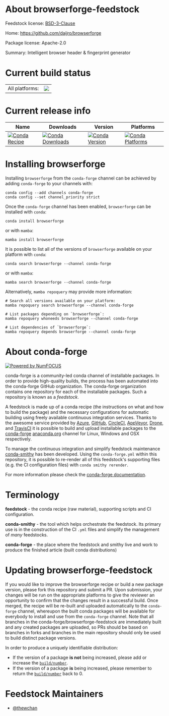 About browserforge-feedstock
============================

Feedstock license: [BSD-3-Clause](https://github.com/conda-forge/browserforge-feedstock/blob/main/LICENSE.txt)

Home: https://github.com/daijro/browserforge

Package license: Apache-2.0

Summary: Intelligent browser header & fingerprint generator

Current build status
====================


<table><tr><td>All platforms:</td>
    <td>
      <a href="https://dev.azure.com/conda-forge/feedstock-builds/_build/latest?definitionId=24563&branchName=main">
        <img src="https://dev.azure.com/conda-forge/feedstock-builds/_apis/build/status/browserforge-feedstock?branchName=main">
      </a>
    </td>
  </tr>
</table>

Current release info
====================

| Name | Downloads | Version | Platforms |
| --- | --- | --- | --- |
| [![Conda Recipe](https://img.shields.io/badge/recipe-browserforge-green.svg)](https://anaconda.org/conda-forge/browserforge) | [![Conda Downloads](https://img.shields.io/conda/dn/conda-forge/browserforge.svg)](https://anaconda.org/conda-forge/browserforge) | [![Conda Version](https://img.shields.io/conda/vn/conda-forge/browserforge.svg)](https://anaconda.org/conda-forge/browserforge) | [![Conda Platforms](https://img.shields.io/conda/pn/conda-forge/browserforge.svg)](https://anaconda.org/conda-forge/browserforge) |

Installing browserforge
=======================

Installing `browserforge` from the `conda-forge` channel can be achieved by adding `conda-forge` to your channels with:

```
conda config --add channels conda-forge
conda config --set channel_priority strict
```

Once the `conda-forge` channel has been enabled, `browserforge` can be installed with `conda`:

```
conda install browserforge
```

or with `mamba`:

```
mamba install browserforge
```

It is possible to list all of the versions of `browserforge` available on your platform with `conda`:

```
conda search browserforge --channel conda-forge
```

or with `mamba`:

```
mamba search browserforge --channel conda-forge
```

Alternatively, `mamba repoquery` may provide more information:

```
# Search all versions available on your platform:
mamba repoquery search browserforge --channel conda-forge

# List packages depending on `browserforge`:
mamba repoquery whoneeds browserforge --channel conda-forge

# List dependencies of `browserforge`:
mamba repoquery depends browserforge --channel conda-forge
```


About conda-forge
=================

[![Powered by
NumFOCUS](https://img.shields.io/badge/powered%20by-NumFOCUS-orange.svg?style=flat&colorA=E1523D&colorB=007D8A)](https://numfocus.org)

conda-forge is a community-led conda channel of installable packages.
In order to provide high-quality builds, the process has been automated into the
conda-forge GitHub organization. The conda-forge organization contains one repository
for each of the installable packages. Such a repository is known as a *feedstock*.

A feedstock is made up of a conda recipe (the instructions on what and how to build
the package) and the necessary configurations for automatic building using freely
available continuous integration services. Thanks to the awesome service provided by
[Azure](https://azure.microsoft.com/en-us/services/devops/), [GitHub](https://github.com/),
[CircleCI](https://circleci.com/), [AppVeyor](https://www.appveyor.com/),
[Drone](https://cloud.drone.io/welcome), and [TravisCI](https://travis-ci.com/)
it is possible to build and upload installable packages to the
[conda-forge](https://anaconda.org/conda-forge) [anaconda.org](https://anaconda.org/)
channel for Linux, Windows and OSX respectively.

To manage the continuous integration and simplify feedstock maintenance
[conda-smithy](https://github.com/conda-forge/conda-smithy) has been developed.
Using the ``conda-forge.yml`` within this repository, it is possible to re-render all of
this feedstock's supporting files (e.g. the CI configuration files) with ``conda smithy rerender``.

For more information please check the [conda-forge documentation](https://conda-forge.org/docs/).

Terminology
===========

**feedstock** - the conda recipe (raw material), supporting scripts and CI configuration.

**conda-smithy** - the tool which helps orchestrate the feedstock.
                   Its primary use is in the construction of the CI ``.yml`` files
                   and simplify the management of *many* feedstocks.

**conda-forge** - the place where the feedstock and smithy live and work to
                  produce the finished article (built conda distributions)


Updating browserforge-feedstock
===============================

If you would like to improve the browserforge recipe or build a new
package version, please fork this repository and submit a PR. Upon submission,
your changes will be run on the appropriate platforms to give the reviewer an
opportunity to confirm that the changes result in a successful build. Once
merged, the recipe will be re-built and uploaded automatically to the
`conda-forge` channel, whereupon the built conda packages will be available for
everybody to install and use from the `conda-forge` channel.
Note that all branches in the conda-forge/browserforge-feedstock are
immediately built and any created packages are uploaded, so PRs should be based
on branches in forks and branches in the main repository should only be used to
build distinct package versions.

In order to produce a uniquely identifiable distribution:
 * If the version of a package **is not** being increased, please add or increase
   the [``build/number``](https://docs.conda.io/projects/conda-build/en/latest/resources/define-metadata.html#build-number-and-string).
 * If the version of a package **is** being increased, please remember to return
   the [``build/number``](https://docs.conda.io/projects/conda-build/en/latest/resources/define-metadata.html#build-number-and-string)
   back to 0.

Feedstock Maintainers
=====================

* [@thewchan](https://github.com/thewchan/)

